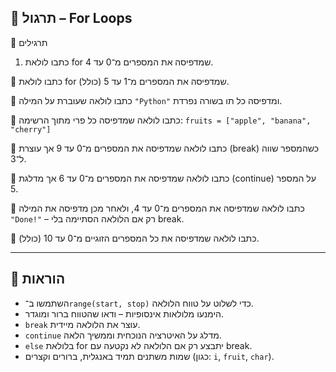 ## 📘 תרגול – For Loops

🧪 תרגילים

1. כתבו לולאת for שמדפיסה את המספרים מ־0 עד 4.

🔹 כתבו לולאת for שמדפיסה את המספרים מ־1 עד 5 (כולל).

🔹 כתבו לולאה שעוברת על המילה `"Python"` ומדפיסה כל תו בשורה נפרדת.

🔹 כתבו לולאה שמדפיסה כל פרי מתוך הרשימה:
`fruits = ["apple", "banana", "cherry"]`

🔹 כתבו לולאה שמדפיסה את המספרים מ־0 עד 9 אך עוצרת (break) כשהמספר שווה ל־3.

🔹 כתבו לולאה שמדפיסה את המספרים מ־0 עד 6 אך מדלגת (continue) על המספר 5.

🔹 כתבו לולאה שמדפיסה את המספרים מ־0 עד 4, ולאחר מכן מדפיסה את המילה `"Done!"` – רק אם הלולאה הסתיימה בלי break.

🔹 כתבו לולאה שמדפיסה את כל המספרים הזוגיים מ־0 עד 10 (כולל).

---

## 📌 הוראות

* השתמשו ב־`range(start, stop)` כדי לשלוט על טווח הלולאה.
* הימנעו מלולאות אינסופיות – ודאו שהטווח ברור ומוגדר.
* `break` עוצר את הלולאה מיידית.
* `continue` מדלג על האיטרציה הנוכחית וממשיך הלאה.
* `else` בלולאת for יתבצע רק אם הלולאה לא נקטעה עם break.
* שמות משתנים תמיד באנגלית, ברורים וקצרים (כגון: `i`, `fruit`, `char`).

